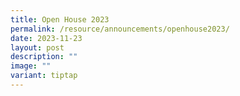 ```yaml
---
title: Open House 2023
permalink: /resource/announcements/openhouse2023/
date: 2023-11-23
layout: post
description: ""
image: ""
variant: tiptap
---
```

